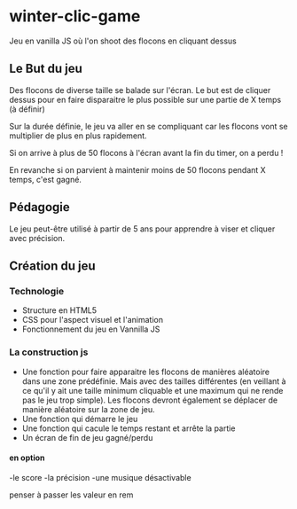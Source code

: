 # winter-clic-game
Jeu en vanilla JS où l'on shoot des flocons en cliquant dessus

## Le But du jeu
Des flocons de diverse taille se balade sur l'écran. Le but est de cliquer dessus pour en faire disparaitre le plus possible sur une partie de X temps (à définir)

Sur la durée définie, le jeu va aller en se compliquant car les flocons vont se multiplier de plus en plus rapidement.

Si on arrive à plus de 50 flocons à l'écran avant la fin du timer, on a perdu !

En revanche si on parvient à maintenir moins de 50 flocons pendant X temps, c'est gagné.

## Pédagogie
Le jeu peut-être utilisé à partir de 5 ans pour apprendre à viser et cliquer avec précision.

## Création du jeu
### Technologie
- Structure en HTML5
- CSS pour l'aspect visuel et l'animation
- Fonctionnement du jeu en Vannilla JS
### La construction js
- Une fonction pour faire apparaitre les flocons de manières aléatoire dans une zone prédéfinie. Mais avec des tailles différentes (en veillant à ce qu'il y ait une taille minimum cliquable et une maximum qui ne rende pas le jeu trop simple). Les flocons devront également se déplacer de manière aléatoire sur la zone de jeu.
- Une fonction qui démarre le jeu
- Une fonction qui cacule le temps restant et arrête la partie
- Un écran de fin de jeu gagné/perdu
#### en option
-le score
-la précision
-une musique désactivable


penser à passer les valeur en rem


